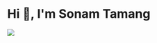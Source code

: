 # Hi 👋, I'm Sonam Tamang 
<a href=""><img src="https://img.shields.io/badge/LinkedIn-0077B5?style=for-the-badge&logo=linkedin&logoColor=white"/></a>
